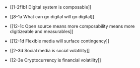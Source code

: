 - [[1-2f1b1 Digital system is composable]]
- [[8-1a What can go digital will go digital]]

- [[12-1c Open source means more composability means more digitizeable and measurables]]

- [[12-1d Flexible media will surface contingency]]

- [[2-3d Social media is social volatility]]
- [[2-3e Cryptocurrency is financial volatility]]
